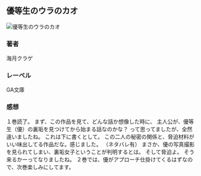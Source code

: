 ## 優等生のウラのカオ   
![優等生のウラのカオ](https://cdn.discordapp.com/attachments/1211570779934695494/1217647328081739876/14EIfBSRv4aZR-roos-6wgtnRQ_fxYkuk0jM9MedtMm0qS1fOHH7C2gLcmqSb8cc.png?ex=6604c971&is=65f25471&hm=72a396e90c50a291f7a1fc189d8db66bc354398c81c87ea03c6ffb9eb019d2ff&)
### 著者
海月クラゲ
### レーベル
GA文庫
### 感想
１巻読了。
まず、この作品を見て、どんな話か想像した時に、
主人公が、優等生（優）の裏垢を見つけてから始まる話なのかな？
って思ってましたが、全然違いましたね。
これは下に書くとして。
この二人の秘密の関係と、脅迫材料がいい味出してる作品だな。感じました。
（ネタバレ有）
まさか、優の写真撮影を見られてしまい、裏垢女子ということが判明するとは。
そして脅迫よ。
そう来るかーってなりましたね。
２巻では、優がアプローチ仕掛けてくるはずなので、次巻楽しみにしてます。
